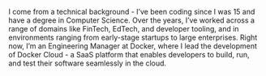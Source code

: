 
I come from a technical background  - I’ve been coding since I was 15 and have a degree in Computer Science. Over the years, I’ve worked across a range of domains like FinTech, EdTech, and developer tooling, and in environments ranging from early-stage startups to large enterprises. Right now, I’m an Engineering Manager at Docker, where I lead the development of Docker Cloud - a SaaS platform that enables developers to build, run, and test their software seamlessly in the cloud.
